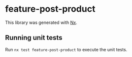 # feature-post-product

This library was generated with [Nx](https://nx.dev).

## Running unit tests

Run `nx test feature-post-product` to execute the unit tests.
